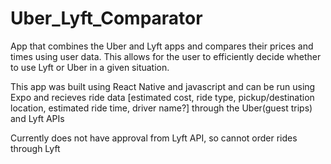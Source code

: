 # Uber_Lyft_Comparator
App that combines the Uber and Lyft apps and compares their prices and times using user data. This allows for the user to efficiently decide whether to use Lyft or Uber in a given situation.

This app was built using React Native and javascript and can be run using Expo and recieves ride data [estimated cost, ride type, pickup/destination location, estimated ride time, driver name?] through the Uber(guest trips) and Lyft APIs

Currently does not have approval from Lyft API, so cannot order rides through Lyft
